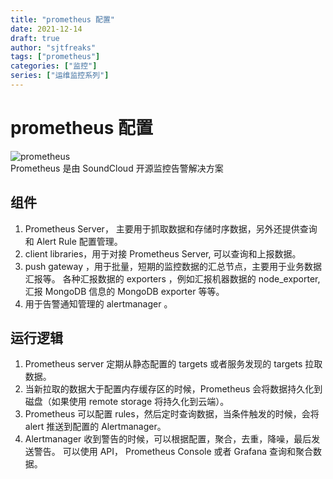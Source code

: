 ```yaml
---
title: "prometheus 配置"
date: 2021-12-14
draft: true
author: "sjtfreaks"
tags: ["prometheus"]
categories: ["监控"]
series: ["运维监控系列"]
---
```

# prometheus 配置
![prometheus](/images/prometheus.svg)  
Prometheus 是由 SoundCloud 开源监控告警解决方案  
## 组件
1. Prometheus Server， 主要用于抓取数据和存储时序数据，另外还提供查询和 Alert Rule 配置管理。
2. client libraries，用于对接 Prometheus Server, 可以查询和上报数据。
3. push gateway ，用于批量，短期的监控数据的汇总节点，主要用于业务数据汇报等。
各种汇报数据的 exporters ，例如汇报机器数据的 node_exporter, 汇报 MongoDB 信息的 MongoDB exporter 等等。
4. 用于告警通知管理的 alertmanager 。

## 运行逻辑
  
1. Prometheus server 定期从静态配置的 targets 或者服务发现的 targets 拉取数据。
2. 当新拉取的数据大于配置内存缓存区的时候，Prometheus 会将数据持久化到磁盘（如果使用 remote storage 将持久化到云端）。
3. Prometheus 可以配置 rules，然后定时查询数据，当条件触发的时候，会将 alert 推送到配置的 Alertmanager。
4. Alertmanager 收到警告的时候，可以根据配置，聚合，去重，降噪，最后发送警告。
可以使用 API， Prometheus Console 或者 Grafana 查询和聚合数据。

